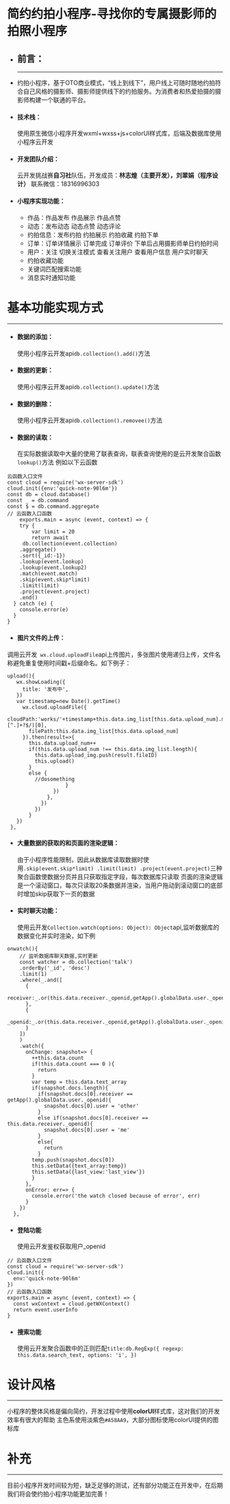 # 简约约拍小程序-寻找你的专属摄影师的拍照小程序
- ## 前言：
- ***
  约拍小程序，基于OTO商业模式，“线上到线下”，用户线上可随时随地约拍符合自己风格的摄影师、摄影师提供线下的约拍服务。为消费者和热爱拍摄的摄影师构建一个联通的平台。

 - #### 技术栈：
   使用原生微信小程序开发wxml+wxss+js+colorUI样式库，后端及数据库使用小程序云开发

 - #### 开发团队介绍：
   云开发挑战赛**自习社**队伍，开发成员：**林志煌（主要开发），刘翠娟（程序设计）**
  联系微信：18316996303
 - #### 小程序实现功能：
    - 作品：作品发布 作品展示 作品点赞
    - 动态：发布动态  动态点赞 动态评论
    - 约拍信息：发布约拍  约拍展示   约拍收藏  约拍下单 
    - 订单：订单详情展示 订单完成  订单评价 下单后占用摄影师单日约拍时间
    - 用户：关注 切换关注模式 查看关注用户 查看用户信息  用户实时聊天
    - 约拍收藏功能
    - 关键词匹配搜索功能
    - 消息实时通知功能
# 基本功能实现方式
***
- #### 数据的添加：
   使用小程序云开发api```db.collection().add()```方法
- #### 数据的更新：
   使用小程序云开发api```db.collection().update()```方法
- #### 数据的删除：
   使用小程序云开发api```db.collection().removee()```方法
- #### 数据的读取：
   在实际数据读取中大量的使用了联表查询，联表查询使用的是云开发聚合函数```lookup()```方法
  例如以下云函数
```
云函数入口文件
const cloud = require('wx-server-sdk')
cloud.init({env:'quick-note-90l6m'})
const db = cloud.database()
const _ = db.command
const $ = db.command.aggregate
// 云函数入口函数
    exports.main = async (event, context) => {
    try {
        var limit = 20
        return await 
     db.collection(event.collection)
    .aggregate()
    .sort({_id:-1}) 
    .lookup(event.lookup)
    .lookup(event.lookup2)
    .match(event.match)
    .skip(event.skip*limit)
    .limit(limit)
    .project(event.project)
    .end()
  } catch (e) {
    console.error(e)
  }
}
```
- #### 图片文件的上传：
调用云开发``` wx.cloud.uploadFile```api上传图片，多张图片使用递归上传，文件名称避免重复使用时间戳+后缀命名。如下例子：
 ```
 upload(){
    wx.showLoading({
      title: '发布中',
    })
    var timestamp=new Date().getTime()
      wx.cloud.uploadFile({
        cloudPath:'works/'+timestamp+this.data.img_list[this.data.upload_num].match(/\.[^.]+?$/)[0],
        filePath:this.data.img_list[this.data.upload_num]
      }).then(result=>{
        this.data.upload_num++
        if(this.data.upload_num !== this.data.img_list.length){
          this.data.upload_img.push(result.fileID)
          this.upload()
        }
        else {
          //dosomething
                    }
                })
              },
            })
          })
        }
    })
  },
 ```
 - #### 大量数据的获取的和页面的渲染逻辑：
    由于小程序性能限制，因此从数据库读取数据时使用```.skip(event.skip*limit)
     .limit(limit)
     .project(event.project)```三种聚合函数使数据分页并且只获取指定字段，每次数据库只读取
    页面的渲染逻辑是一个滚动窗口，每次只读取20条数据并渲染，当用户拖动到滚动窗口的底部时增加skip获取下一页的数据
- #### 实时聊天功能：
    使用云开发```Collection.watch(options: Object): Object```api,监听数据库的数据变化并实时渲染，如下例
```
onwatch(){
    // 监听数据库聊天数据,实时更新
    const watcher = db.collection('talk')
    .orderBy('_id', 'desc')
    .limit(1)
    .where(_.and([
      {
        receiver:_.or(this.data.receiver._openid,getApp().globalData.user._openid)
      },
      {
        _openid:_.or(this.data.receiver._openid,getApp().globalData.user._openid)
      }
    ])
    )
    .watch({
      onChange: snapshot=> {
        ++this.data.count
        if(this.data.count === 0 ){
          return
        }
        var temp = this.data.text_array
        if(snapshot.docs.length){
          if(snapshot.docs[0].receiver == getApp().globalData.user._openid){
            snapshot.docs[0].user = 'other'
          }
          else if(snapshot.docs[0].receiver == this.data.receiver._openid){
            snapshot.docs[0].user = 'me'
          }
          else{
            return
          }
        temp.push(snapshot.docs[0])
        this.setData({text_array:temp})
        this.setData({last_view:'last_view'})
        }
      },
      onError: err=> {
        console.error('the watch closed because of error', err)
      }
    }) 
  },
  ```
  - #### 登陆功能
    使用云开发鉴权获取用户_openid
```
// 云函数入口文件
const cloud = require('wx-server-sdk')
cloud.init({
  env:'quick-note-90l6m'
})
// 云函数入口函数
exports.main = async (event, context) => {
  const wxContext = cloud.getWXContext()
  return event.userInfo
}
```
- #### 搜索功能
    使用云开发聚合函数中的正则匹配```title:db.RegExp({
            regexp: this.data.search_text,
            options: 'i',
          })```
# 设计风格
***
小程序的整体风格是偏向简约，开发过程中使用**colorUI**样式库，这对我们的开发效率有很大的帮助
主色系使用淡紫色```#A58AA9```，大部分图标使用colorUI提供的图标库
# 补充
***
目前小程序开发时间较为短，缺乏足够的测试，还有部分功能正在开发中，在后期我们将会使约拍小程序功能更加完善！




    
    
  


 





